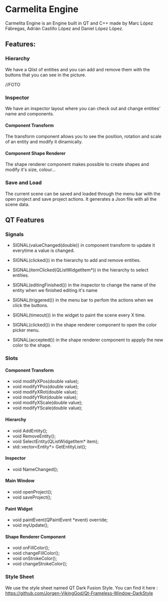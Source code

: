 # Carmelita Engine

Carmelita Engine is an Engine built in QT and C++ made by Marc López Fábregas, Adrián Castillo López and Daniel López López.

## Features:

### Hierarchy
We have a Qlist of entities and you can add and remove them with the buttons that you can see in the picture.

//FOTO

### Inspector

We have an inspector layout where you can check out and change entities' name and components.

#### Component Transform

The transform component allows you to see the position, rotation and scale of an entity and modify it dinamically.

#### Component Shape Renderer

The shape renderer component makes possible to create shapes and modify it's size, colour...

### Save and Load

The current scene can be saved and loaded through the menu bar with the open project and save project actions. It generates a Json file with all the scene data.
  
## QT Features

### Signals
   
- SIGNAL(valueChanged(double)) in component transform to update it everytime a value is changed.

- SIGNAL(clicked()) in the hierarchy to add and remove entities.

- SIGNAL(itemClicked(QListWidgetItem*)) in the hierarchy to select entities.

- SIGNAL(editingFinished()) in the inspector to change the name of the entity when we finished editing it's name

- SIGNAL(triggered()) in the menu bar to perfom the actions when we click the buttons.

- SIGNAL(timeout()) in the widget to paint the scene every X time.

- SIGNAL(clicked()) in the shape renderer component to open the color picker menu.

- SIGNAL(accepted()) in the shape renderer component to appply the new color to the shape.

### Slots

#### Component Transform
- void modifyXPos(double value);
- void modifyYPos(double value);
- void modifyXRot(double value);
- void modifyYRot(double value);
- void modifyXScale(double value);
- void modifyYScale(double value);

#### Hierarchy
- void AddEntity();
- void RemoveEntity();
- void SelectEntity(QListWidgetItem* item);
- std::vector<Entity*> GetEntityList();

#### Inspector
- void NameChanged();

#### Main Window
- void openProject();
- void saveProject();

#### Paint Widget
- void paintEvent(QPaintEvent *event) override;
- void myUpdate();

#### Shape Renderer Component
- void onFillColor();
- void changeFillColor();
- void onStrokeColor();
- void changeStrokeColor();

### Style Sheet

We use the style sheet named QT Dark Fusion Style.
You can find it here : https://github.com/Jorgen-VikingGod/Qt-Frameless-Window-DarkStyle

